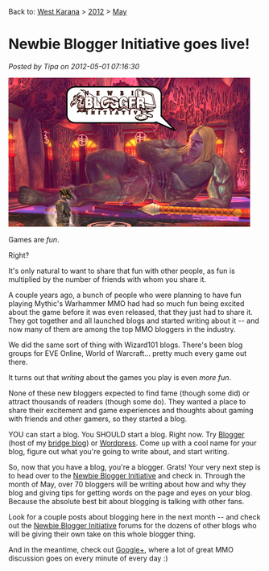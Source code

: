 Back to: [West Karana](/posts/westkarana.md) > [2012](/posts/2012/westkarana.md) > [May](./westkarana.md)
# Newbie Blogger Initiative goes live!

*Posted by Tipa on 2012-05-01 07:16:30*

[![](../../../uploads/2012/05/initiative.png "Newbie Blogger Initiative!")](../../../uploads/2012/05/initiative.png)

Games are *fun*.

Right?

It's only natural to want to share that fun with other people, as fun is multiplied by the number of friends with whom you share it.

A couple years ago, a bunch of people who were planning to have fun playing Mythic's Warhammer MMO had had so much fun being excited about the game before it was even released, that they just had to share it. They got together and all launched blogs and started writing about it -- and now many of them are among the top MMO bloggers in the industry.

We did the same sort of thing with Wizard101 blogs. There's been blog groups for EVE Online, World of Warcraft... pretty much every game out there.

It turns out that *writing* about the games you play is even *more fun*.

None of these new bloggers expected to find fame (though some did) or attract thousands of readers (though some do). They wanted a place to share their excitement and game experiences and thoughts about gaming with friends and other gamers, so they started a blog.

YOU can start a blog. You SHOULD start a blog. Right now. Try [Blogger](http://www.blogger.com/) (host of my [bridge blog](http://lifeonabridged.blogspot.com/)) or [Wordpress](http://wordpress.com/). Come up with a cool name for your blog, figure out what you're going to write about, and start writing.

So, now that you have a blog, you're a blogger. Grats! Your very next step is to head over to the [Newbie Blogger Initiative](http://nbihq.freeforums.org/) and check in. Through the month of May, over 70 bloggers will be writing about how and why they blog and giving tips for getting words on the page and eyes on your blog. Because the absolute best bit about blogging is talking with other fans.

Look for a couple posts about blogging here in the next month -- and check out the [Newbie Blogger Initiative](http://nbihq.freeforums.org/) forums for the dozens of other blogs who will be giving their own take on this whole blogger thing.

And in the meantime, check out [Google+](https://plus.google.com/), where a lot of great MMO discussion goes on every minute of every day :)
